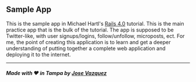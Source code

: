 ## Sample App
This is the sample app in Michael Hartl's <a href="http://ruby.railstutorial.org/ruby-on-rails-tutorial-book" target="_blank">Rails 4.0</a> tutorial. This is the main practice app that is the bulk of the tutorial. The app is supposed to be Twitter-like, with user signups/logins, follow/unfollow, microposts, ect. For me, the point of creating this application is to learn and get a deeper understanding of putting together a complete web application and deploying it to the internet.
***
##### Made with &hearts; in Tampa by <a href="https://twitter.com/jdotvazquez" target="_blank">Jose Vazquez</a>